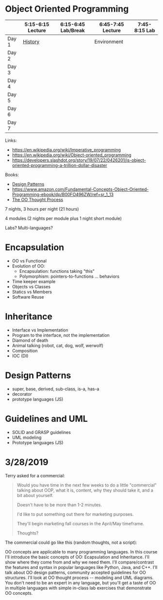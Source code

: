 # Object Oriented Programming

|       | 5:15-6:15 Lecture | 6:15-6:45 Lab/Break | 6:45-7:45 Lecture | 7:45-8:15 Lab |
| ----- | ----- | ----- | ----- | ----- |
| Day 1 | [History](day1-programs/1_1_History.pptx) |    | Environment  |               |
| Day 2 |                   |                     |                   |               |
| Day 3 |                   |                     |                   |               |
| Day 4 |                   |                     |                   |               |
| Day 5 |                   |                     |                   |               |
| Day 6 |                   |                     |                   |               |
| Day 7 |                   |                     |                   |               |


Links:
  - https://en.wikipedia.org/wiki/Imperative_programming
  - https://en.wikipedia.org/wiki/Object-oriented_programming
  - https://developers.slashdot.org/story/19/07/22/0426201/is-object-oriented-programming-a-trillion-dollar-disaster
  
Books:
  - [Design Patterns](https://www.amazon.com/dp/0201633612?tag=bizzi0d-20)
  - https://www.amazon.com/Fundamental-Concepts-Object-Oriented-Programming-ebook/dp/B00FO496ZW/ref=sr_1_13
  - [The OO Thought Process](https://www.amazon.com/dp/B004Z6EWBI?tag=bizzi0d-20)
  
7 nights, 3 hours per night (21 hours)

4 modules (2 nights per module plus 1 night short module)

Labs? Multi-languages?

# Encapsulation
  - OO vs Functional
  - Evolution of OO:
    - Encapsulation: functions taking "this" 
    - Polymorphism: pointers-to-functions ... behaviors
  - Time keeper example
  - Objects vs Classes
  - Statics vs Members
  - Software Reuse

# Inheritance
  - Interface vs Implementation
  - Program to the interface, not the implementation
  - Diamond of death
  - Animal talking (robot, cat, dog, wolf, werwolf)
  - Composition
  - IOC (DI)

# Design Patterns
  - super, base, derived, sub-class, is-a, has-a
  - decorator
  - prototype languages (JS)
  
# Guidelines and UML
  - SOLID and GRASP guidelines
  - UML modeling
  - Prototype languages (JS)

# 3/28/2019

Terry asked for a commercial:

> Would you have time in the next few weeks to do a little "commercial" talking about OOP, what it is, content, why they should take it, and a bit about yourself.
> 
> Doesn't have to be more than 1-2 minutes. 
> 
> I'd like to put something out there for marketing purposes. 
> 
> They'll begin marketing fall courses in the April/May timeframe. 
> 
> Thoughts?

The commercial could go like this (random thoughts, not a script):

OO concepts are applicable to many programming languages. In this course I'll introduce the basic concepts of OO: Ecapsulation and Inheritance. I'll show where they come from and why we need them. I'll compare/contrast the features and syntax in popular languages like Python, Java, and C++. I'll talk about OO design patterns, community accepted guidelines for OO structures. I'll look at OO thought process -- modeling and UML diagrams. You don't need to be an expert in any language, but you'll get a taste of OO in multiple languages with simple in-class lab exercises that demonstrate OO concepts.
